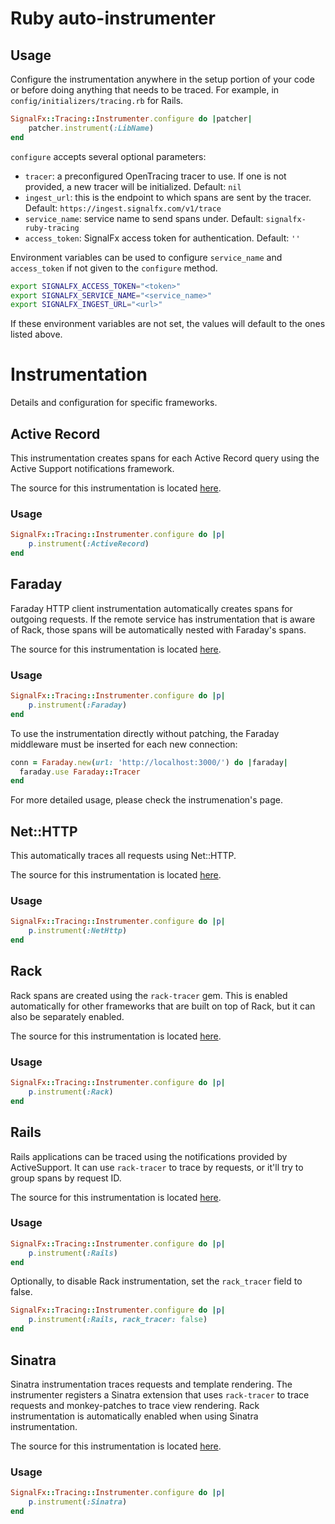 # Ruby auto-instrumenter

## Usage

Configure the instrumentation anywhere in the setup portion of your code or before doing anything
that needs to be traced. For example, in `config/initializers/tracing.rb` for Rails.

```ruby
SignalFx::Tracing::Instrumenter.configure do |patcher|
    patcher.instrument(:LibName)
end
```

`configure` accepts several optional parameters:
- `tracer`: a preconfigured OpenTracing tracer to use. If one is not provided,
  a new tracer will be initialized. Default: `nil`
- `ingest_url`: this is the endpoint to which spans are sent by the tracer.
  Default: `https://ingest.signalfx.com/v1/trace`
- `service_name`: service name to send spans under.
  Default: `signalfx-ruby-tracing`
- `access_token`: SignalFx access token for authentication. Default: `''`

Environment variables can be used to configure `service_name` and `access_token`
if not given to the `configure` method.

```bash
export SIGNALFX_ACCESS_TOKEN="<token>"
export SIGNALFX_SERVICE_NAME="<service_name>"
export SIGNALFX_INGEST_URL="<url>"
```

If these environment variables are not set, the values will default to the ones
listed above.

# Instrumentation

Details and configuration for specific frameworks.

## Active Record

This instrumentation creates spans for each Active Record query using the Active
Support notifications framework.

The source for this instrumentation is located [here](https://github.com/salemove/ruby-activerecord-opentracing).

### Usage

```ruby
SignalFx::Tracing::Instrumenter.configure do |p|
    p.instrument(:ActiveRecord)
end
```

## Faraday

Faraday HTTP client instrumentation automatically creates spans for outgoing
requests. If the remote service has instrumentation that is aware of Rack,
those spans will be automatically nested with Faraday's spans.

The source for this instrumentation is located [here](https://github.com/opentracing-contrib/ruby-faraday-tracer).

### Usage

```ruby
SignalFx::Tracing::Instrumenter.configure do |p|
    p.instrument(:Faraday)
end
```

To use the instrumentation directly without patching, the Faraday middleware
must be inserted for each new connection:
```ruby
conn = Faraday.new(url: 'http://localhost:3000/') do |faraday|
  faraday.use Faraday::Tracer
end
```

For more detailed usage, please check the instrumenation's page.

## Net::HTTP

This automatically traces all requests using Net::HTTP.

The source for this instrumentation is located [here](https://github.com/signalfx/net-http-tracer).

### Usage

```ruby
SignalFx::Tracing::Instrumenter.configure do |p|
    p.instrument(:NetHttp)
end
```

## Rack

Rack spans are created using the `rack-tracer` gem. This is enabled
automatically for other frameworks that are built on top of Rack, but it can
also be separately enabled.

The source for this instrumentation is located [here](https://github.com/opentracing-contrib/ruby-rack-tracer).

### Usage

```ruby
SignalFx::Tracing::Instrumenter.configure do |p|
    p.instrument(:Rack)
end
```

## Rails

Rails applications can be traced using the notifications provided by ActiveSupport.
It can use `rack-tracer` to trace by requests, or it'll try to group spans by
request ID.

The source for this instrumentation is located [here](https://github.com/achandras/ruby-rails-tracer).

### Usage

```ruby
SignalFx::Tracing::Instrumenter.configure do |p|
    p.instrument(:Rails)
end
```

Optionally, to disable Rack instrumentation, set the `rack_tracer` field to false.

```ruby
SignalFx::Tracing::Instrumenter.configure do |p|
    p.instrument(:Rails, rack_tracer: false)
end
```

## Sinatra

Sinatra instrumentation traces requests and template rendering. The instrumenter
registers a Sinatra extension that uses `rack-tracer` to trace requests and
monkey-patches to trace view rendering. Rack instrumentation is automatically
enabled when using Sinatra instrumentation.

The source for this instrumentation is located [here](https://github.com/signalfx/sinatra-tracer).

### Usage

```ruby
SignalFx::Tracing::Instrumenter.configure do |p|
    p.instrument(:Sinatra)
end
```


